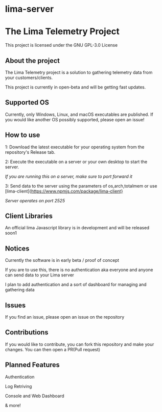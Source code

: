 # lima-server

# The Lima Telemetry Project

This project is licensed under the GNU GPL-3.0 License

## About the project

The Lima Telemetry project is a solution to gathering telemetry data from your customers/clients.

This project is currently in open-beta and will be getting fast updates.

## Supported OS

Currently, only Windows, Linux, and macOS executables are published. If you would like another OS possibly supported, please open an issue!

## How to use

1: Download the latest executable for your operating system from the repository's Release tab.

2: Execute the executable on a server or your own desktop to start the server.

_If you are running this on a server, make sure to port forward it_

3: Send data to the server using the parameters of os,arch,totalmem or use [lima-client]{https://www.npmjs.com/package/lima-client}

_Server operates on port 2525_

## Client Libraries

An official lima Javascript library is in development and will be released soon1

## Notices

Currently the software is in early beta / proof of concept

If you are to use this, there is no authentication aka everyone and anyone can send data to your Lima server

I plan to add authentication and a sort of dashboard for managing and gathering data

## Issues

If you find an issue, please open an issue on the repository

## Contributions

If you would like to contribute, you can fork this repository and make your changes. You can then open a PR(Pull request)

## Planned Features

Authentication

Log Retriving

Console and Web Dashboard

& more!

